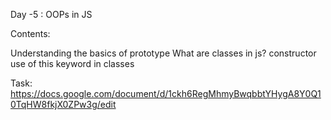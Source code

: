 Day -5 : OOPs in JS

Contents:

Understanding the basics of prototype
What are classes in js?
constructor
use of this keyword in classes

Task: https://docs.google.com/document/d/1ckh6RegMhmyBwqbbtYHygA8Y0Q10TqHW8fkjX0ZPw3g/edit
